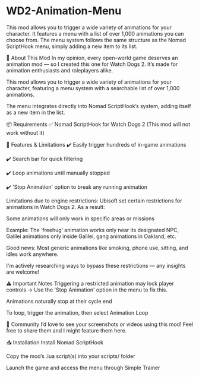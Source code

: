 # WD2-Animation-Menu
This mod allows you to trigger a wide variety of animations for your character. It features a menu with a list of over 1,000 animations you can choose from.  The menu system follows the same structure as the Nomad ScriptHook menu, simply adding a new item to its list.


📖 About This Mod
In my opinion, every open-world game deserves an animation mod — so I created this one for Watch Dogs 2.
It’s made for animation enthusiasts and roleplayers alike.

This mod allows you to trigger a wide variety of animations for your character, featuring a menu system with a searchable list of over 1,000 animations.

The menu integrates directly into Nomad ScriptHook’s system, adding itself as a new item in the list.

📦 Requirements
✅ Nomad ScriptHook for Watch Dogs 2
(This mod will not work without it)

📌 Features & Limitations
✔️ Easily trigger hundreds of in-game animations

✔️ Search bar for quick filtering

✔️ Loop animations until manually stopped

✔️ 'Stop Animation' option to break any running animation

Limitations due to engine restrictions:
Ubisoft set certain restrictions for animations in Watch Dogs 2. As a result:

Some animations will only work in specific areas or missions

Example: The ‘freehug’ animation works only near its designated NPC, Galilei animations only inside Galilei, gang animations in Oakland, etc.

Good news: Most generic animations like smoking, phone use, sitting, and idles work anywhere.

I'm actively researching ways to bypass these restrictions — any insights are welcome!

⚠️ Important Notes
Triggering a restricted animation may lock player controls
→ Use the 'Stop Animation' option in the menu to fix this.

Animations naturally stop at their cycle end

To loop, trigger the animation, then select Animation Loop

📸 Community
I’d love to see your screenshots or videos using this mod!
Feel free to share them and I might feature them here.

📥 Installation
Install Nomad ScriptHook

Copy the mod’s .lua script(s) into your scripts/ folder

Launch the game and access the menu through Simple Trainer
